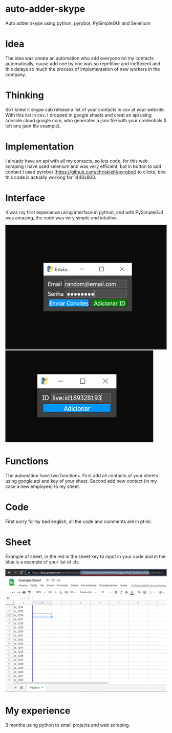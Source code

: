 # auto-adder-skype
Auto adder skype using python, pyrobot, PySimpleGUI and Selenium

# Idea
The idea was create an automation who add everyone on my contacts automatically, cause add one by one was so repetitive and inefficient and this delays so much the process of implementation of new workers in the company.

# Thinking
So I knew it skype cab release a list of your contacts in csv at your website. With this list in csv, I dropped in google sheets and creat an api using console.cloud.google.com, who generates a json file with your credentials (I left one json file example).

# Implementation
I already have an api with all my contacts, so lets code, for this web scraping i have used selenium and was very efficient, but in button to add contact I used pyrobot (https://github.com/chriskiehl/pyrobot) to clicks, btw this code is actually working for 1440x900.

# Interface
It was my first experience using interface in python, and with PySimpleGUI was amazing, the code was very simple and intuitive.

![Screenshot](login.png) ![Screenshot](add_contact.png)

# Functions
The automation have two functions. First add all contacts of your sheets using google api and key of your sheet. Second add new contact (in my case a new employee) to my sheet.

# Code
First sorry for by bad english, all the code and comments are in pt-br.

# Sheet
Example of sheet, in the red is the sheet key to input in your code and in the blue is a example of your list of ids.

![Screenshot](sheet.png)

# My experience
3 months using python to small projects and web scraping.


